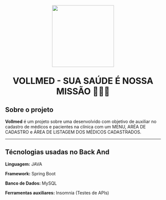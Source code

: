 <h1 align = "center">
  <img src="https://github.com/user-attachments/assets/1af2db85-af1a-4225-ad03-1e091cf09450" width="200px" />
<p> VOLLMED - SUA SAÚDE É NOSSA MISSÃO 👨‍⚕️🏥</p>
</h1>

## Sobre o projeto

**Vollmed** é um projeto sobre uma desenvolvido com objetivo de auxiliar no cadastro de médicos e pacientes na clínica com um MENU, ARÉA DE CADASTRO e ÁREA DE LISTAGEM DOS MÉDICOS CADASTRADOS.

<hr>

## Técnologias usadas no Back And

**Linguagem:** JAVA

**Framework:** Spring Boot

**Banco de Dados:** MySQL

**Ferramentas auxiliares:** Insomnia (Testes de APIs)
